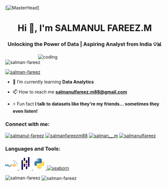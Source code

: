 [![MasterHead](https://t3.ftcdn.net/jpg/07/11/26/60/360_F_711266053_vk4mgNhKyUXqFgxEuQ8xOQkKQ03fg7Vj.jpg)]
<h1 align="center">Hi 👋, I'm SALMANUL FAREEZ.M </h1>
<h3 align="center">Unlocking the Power of Data | Aspiring Analyst from India 💡📊 </h3>
<img align="right" alt="coding" width="400" src="https://media.licdn.com/dms/image/C4D12AQEeKAn9dPLbhw/article-cover_image-shrink_600_2000/0/1616667695311?e=2147483647&v=beta&t=KTbbDeJ4Wwf6KFCPZ0Q1Et1jbaD7d81SHbTx-NVs3QA">


<p align="left"> <img src="https://komarev.com/ghpvc/?username=salman-fareez&label=Profile%20views&color=0e75b6&style=flat" alt="salman-fareez" /> </p>

<p align="left"> <a href="https://github.com/ryo-ma/github-profile-trophy"><img src="https://github-profile-trophy.vercel.app/?username=salman-fareez" alt="salman-fareez" /></a> </p>

- 🌱 I’m currently learning **Data Analytics**

- 📫 How to reach me **salmanulfareez.m88@gmail.com**

- ⚡ Fun fact **I talk to datasets like they're my friends... sometimes they even listen!**

<h3 align="left">Connect with me:</h3>
<p align="left">
<a href="https://linkedin.com/in/salmanul-fareez" target="blank"><img align="center" src="https://raw.githubusercontent.com/rahuldkjain/github-profile-readme-generator/master/src/images/icons/Social/linked-in-alt.svg" alt="salmanul-fareez" height="30" width="40" /></a>
<a href="https://kaggle.com/salmanfareezm88" target="blank"><img align="center" src="https://raw.githubusercontent.com/rahuldkjain/github-profile-readme-generator/master/src/images/icons/Social/kaggle.svg" alt="salmanfareezm88" height="30" width="40" /></a>
<a href="https://instagram.com/salman__.m" target="blank"><img align="center" src="https://raw.githubusercontent.com/rahuldkjain/github-profile-readme-generator/master/src/images/icons/Social/instagram.svg" alt="salman__.m" height="30" width="40" /></a>
<a href="https://medium.com/SALMANUL FAREEZ.M" target="blank"><img align="center" src="https://raw.githubusercontent.com/rahuldkjain/github-profile-readme-generator/master/src/images/icons/Social/medium.svg" alt="salmanulfareez" height="30" width="40" /></a>
</p>

<h3 align="left">Languages and Tools:</h3>
<p align="left"> <a href="https://www.mysql.com/" target="_blank" rel="noreferrer"> <img src="https://raw.githubusercontent.com/devicons/devicon/master/icons/mysql/mysql-original-wordmark.svg" alt="mysql" width="40" height="40"/> </a> <a href="https://pandas.pydata.org/" target="_blank" rel="noreferrer"> <img src="https://raw.githubusercontent.com/devicons/devicon/2ae2a900d2f041da66e950e4d48052658d850630/icons/pandas/pandas-original.svg" alt="pandas" width="40" height="40"/> </a> <a href="https://www.python.org" target="_blank" rel="noreferrer"> <img src="https://raw.githubusercontent.com/devicons/devicon/master/icons/python/python-original.svg" alt="python" width="40" height="40"/> </a> <a href="https://seaborn.pydata.org/" target="_blank" rel="noreferrer"> <img src="https://seaborn.pydata.org/_images/logo-mark-lightbg.svg" alt="seaborn" width="40" height="40"/> </a> </p>

<p><img align="left" src="https://github-readme-stats.vercel.app/api/top-langs?username=salman-fareez&show_icons=true&locale=en&layout=compact" alt="salman-fareez" /></p>

<p>&nbsp;<img align="center" src="https://github-readme-stats.vercel.app/api?username=salman-fareez&show_icons=true&locale=en" alt="salman-fareez" /></p>


